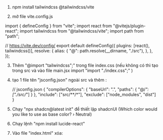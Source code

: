 1. npm install tailwindcss @tailwindcss/vite

2. mở file vite.config.js
   
  import { defineConfig } from "vite";
  import react from "@vitejs/plugin-react";
  import tailwindcss from "@tailwindcss/vite";
  import path from "path";

  // https://vite.dev/config/
  export default defineConfig({
    plugins: [react(), tailwindcss()],
    resolve: {
      alias: {
        "@": path.resolve(__dirname, "./src"),
      },
    },
  });

3. Thêm "@import "tailwindcss";" trong file index.css (nếu không có thì tạo trong src và vào file main.jsx import "import "./index.css";" )

4. tạo 1 file tên "jsconfig.json" ngoài src và thêm :
   
   // jsconfig.json
    {
      "compilerOptions": {
        "baseUrl": ".",
        "paths": {
          "@/*": ["./src/*"]
        }
      },
      "include": ["src/**/*"],
      "exclude": ["node_modules", "dist"]
    }

5. Chạy "npx shadcn@latest init" để thiết lập shadcnUI
    (Which color would you like to use as base color? › Neutral)

6. Chạy lệnh "npm install lucide-react"

7. Vào file "index.html" xóa:
     <!-- Google font -->
    <link rel="preconnect" href="https://fonts.googleapis.com/" />
    <link rel="preconnect" href="https://fonts.gstatic.com/" crossorigin />
    <link
      href="https://fonts.googleapis.com/css2?family=Heebo:wght@400;500;600;700&display=swap"
      rel="stylesheet"
    />

    <!-- Icon fonts -->
    <link
      href="https://cdnjs.cloudflare.com/ajax/libs/font-awesome/5.10.0/css/all.min.css"
      rel="stylesheet"
    />
    <link
      href="https://cdn.jsdelivr.net/npm/bootstrap-icons@1.4.1/font/bootstrap-icons.css"
      rel="stylesheet"
    />

    <!-- Local CSS -->
    <link rel="stylesheet" href="/src/styles/bootstrap.min.css" />
    <link rel="stylesheet" href="/src/styles/style.css" />
